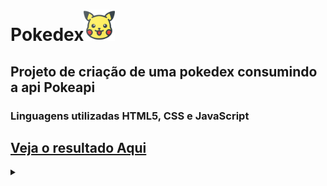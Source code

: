 <h1>Pokedex<img src="pikachu.png" width="50px" heigth="50px"></h1>

<h2>Projeto de criação de uma pokedex consumindo a api Pokeapi</h2>

<h3>Linguagens utilizadas HTML5, CSS e JavaScript</h3>

## [Veja o resultado Aqui](https://pokedex-v75bqebar-rodoxbpl.vercel.app/)



<details align="left">
  <summary></summary> 
  
  - Pokemon api developed by <a href="https://pokeapi.co/">Pokeapi</a>
  - Pokemon App visual designer created by <a href="https://dribbble.com/shots/6545819-Pokedex-App/attachments/6545819-Pokedex-App?mode=media"> Pokedex App by Saepul Nahwan</a>
  - Pokemon icon created by <a href="https://www.flaticon.com/br/icones-gratis/pokemon" title="pokémon ícones">Pokémon ícones criados por Those Icons - Flaticon</a>
</details>

